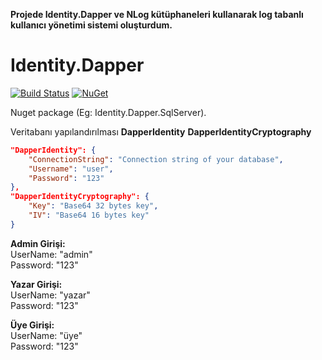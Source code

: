 **Projede Identity.Dapper ve NLog kütüphaneleri kullanarak log tabanlı kullanıcı yönetimi sistemi oluşturdum.**

# Identity.Dapper

[![Build Status](https://travis-ci.org/grandchamp/Identity.Dapper.svg?branch=master)](https://travis-ci.org/grandchamp/Identity.Dapper)
[![NuGet](https://img.shields.io/nuget/v/Identity.Dapper.svg?style=flat)](https://www.nuget.org/packages/Identity.Dapper/)

Nuget package (Eg: Identity.Dapper.SqlServer).

Veritabanı yapılandırılması **DapperIdentity** **DapperIdentityCryptography** 
```JSON
"DapperIdentity": {
    "ConnectionString": "Connection string of your database",
    "Username": "user",
    "Password": "123"
},
"DapperIdentityCryptography": {
    "Key": "Base64 32 bytes key",
    "IV": "Base64 16 bytes key"
}
```

**Admin Girişi:**  
UserName: "admin" <br>
Password: "123"

**Yazar Girişi:**  
UserName: "yazar" <br>
Password: "123"

**Üye Girişi:**  
UserName: "üye" <br>
Password: "123"

